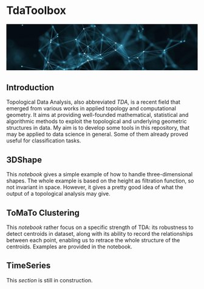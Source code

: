 # TdaToolbox 

![LOGO](./figures/header.jpg)

## Introduction

Topological Data Analysis, also abbreviated *TDA*, is a recent field that emerged from various works in applied topology and computational geometry. It aims at providing well-founded mathematical, statistical and algorithmic methods to exploit the topological and underlying geometric structures in data. My aim is to develop some tools in this repository, that may be applied to data science in general. Some of them already proved useful for classification tasks.

## 3DShape

This _notebook_ gives a simple example of how to handle three-dimensional shapes. The whole example is based on the height as filtration function, so not invariant in space. However, it gives a pretty good idea of what the output of a topological analysis may give.

## ToMaTo Clustering

This _notebook_ rather focus on a specific strength of TDA: its robustness to detect centroids in dataset, along with its ability to record the relationships between each point, enabling us to retrace the whole structure of the centroids. Examples are provided in the notebook.

## TimeSeries

This _section_ is still in construction.